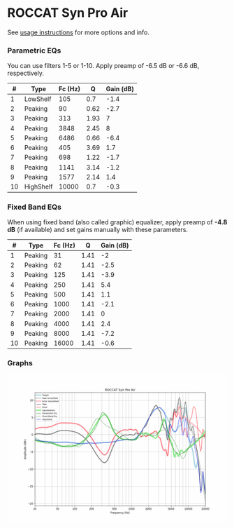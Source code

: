# ROCCAT Syn Pro Air
See [usage instructions](https://github.com/jaakkopasanen/AutoEq#usage) for more options and info.

### Parametric EQs
You can use filters 1-5 or 1-10. Apply preamp of -6.5 dB or -6.6 dB, respectively.

|   # | Type      |   Fc (Hz) |    Q |   Gain (dB) |
|-----|-----------|-----------|------|-------------|
|   1 | LowShelf  |       105 | 0.7  |        -1.4 |
|   2 | Peaking   |        90 | 0.62 |        -2.7 |
|   3 | Peaking   |       313 | 1.93 |         7   |
|   4 | Peaking   |      3848 | 2.45 |         8   |
|   5 | Peaking   |      6486 | 0.66 |        -6.4 |
|   6 | Peaking   |       405 | 3.69 |         1.7 |
|   7 | Peaking   |       698 | 1.22 |        -1.7 |
|   8 | Peaking   |      1141 | 3.14 |        -1.2 |
|   9 | Peaking   |      1577 | 2.14 |         1.4 |
|  10 | HighShelf |     10000 | 0.7  |        -0.3 |

### Fixed Band EQs
When using fixed band (also called graphic) equalizer, apply preamp of **-4.8 dB** (if available) and set gains manually with these parameters.

|   # | Type    |   Fc (Hz) |    Q |   Gain (dB) |
|-----|---------|-----------|------|-------------|
|   1 | Peaking |        31 | 1.41 |        -2   |
|   2 | Peaking |        62 | 1.41 |        -2.5 |
|   3 | Peaking |       125 | 1.41 |        -3.9 |
|   4 | Peaking |       250 | 1.41 |         5.4 |
|   5 | Peaking |       500 | 1.41 |         1.1 |
|   6 | Peaking |      1000 | 1.41 |        -2.1 |
|   7 | Peaking |      2000 | 1.41 |         0   |
|   8 | Peaking |      4000 | 1.41 |         2.4 |
|   9 | Peaking |      8000 | 1.41 |        -7.2 |
|  10 | Peaking |     16000 | 1.41 |        -0.6 |

### Graphs
![](./ROCCAT%20Syn%20Pro%20Air.png)
